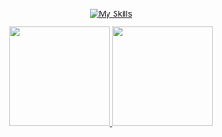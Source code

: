 <div align="center">


[![My Skills](https://skills.thijs.gg/icons?i=go,py,nodejs,cpp,bash,mongodb,mysql,postgres,neovim,vscode,docker,linux,git,postman&theme=light)](https://skills.thijs.gg)


 

<div>
  <a href="https://github.com/josefreitas788"/>
  <img height="180em" src="https://github-readme-stats.vercel.app/api?username=josefreitas788&show_icons=true&theme=dark&include_all_commits=true&count_private=true"/> 
  <img height="180em" src="https://github-readme-stats.vercel.app/api/top-langs/?username=josefreitas788&theme=dark&layout=compact&langs_count=6"/>
</div>
<br/>
  
<!-- <div align="center">
    <a href="https://www.linkedin.com/in/josefreitas788/" target="_blank"><img src="https://img.shields.io/badge/-LinkedIn-%230077B5?style=for-the-badge&logo=linkedin&logoColor=white" target="_blank"></a>  -->
</div>
